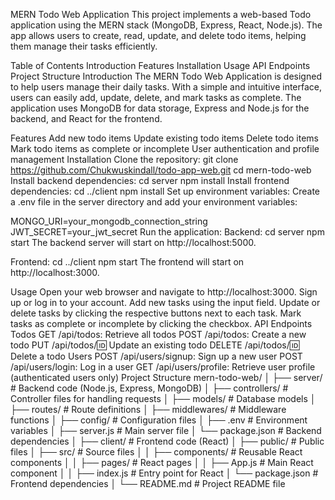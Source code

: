 MERN Todo Web Application
This project implements a web-based Todo application using the MERN stack (MongoDB, Express, React, Node.js). The app allows users to create, read, update, and delete todo items, helping them manage their tasks efficiently.

Table of Contents
Introduction
Features
Installation
Usage
API Endpoints
Project Structure
Introduction
The MERN Todo Web Application is designed to help users manage their daily tasks. With a simple and intuitive interface, users can easily add, update, delete, and mark tasks as complete. The application uses MongoDB for data storage, Express and Node.js for the backend, and React for the frontend.

Features
Add new todo items
Update existing todo items
Delete todo items
Mark todo items as complete or incomplete
User authentication and profile management
Installation
Clone the repository:
git clone https://github.com/Chukwuskindall/todo-app-web.git
cd mern-todo-web
Install backend dependencies:
cd server
npm install
Install frontend dependencies:
cd ../client
npm install
Set up environment variables:
Create a .env file in the server directory and add your environment variables:

MONGO_URI=your_mongodb_connection_string
JWT_SECRET=your_jwt_secret
Run the application:
Backend:
cd server
npm start
The backend server will start on http://localhost:5000.

Frontend:
cd ../client
npm start
The frontend will start on http://localhost:3000.

Usage
Open your web browser and navigate to http://localhost:3000.
Sign up or log in to your account.
Add new tasks using the input field.
Update or delete tasks by clicking the respective buttons next to each task.
Mark tasks as complete or incomplete by clicking the checkbox.
API Endpoints
Todos
GET /api/todos: Retrieve all todos
POST /api/todos: Create a new todo
PUT /api/todos/:id: Update an existing todo
DELETE /api/todos/:id: Delete a todo
Users
POST /api/users/signup: Sign up a new user
POST /api/users/login: Log in a user
GET /api/users/profile: Retrieve user profile (authenticated users only)
Project Structure
mern-todo-web/
│
├── server/                  # Backend code (Node.js, Express, MongoDB)
│   ├── controllers/         # Controller files for handling requests
│   ├── models/              # Database models
│   ├── routes/              # Route definitions
│   ├── middlewares/         # Middleware functions
│   ├── config/              # Configuration files
│   ├── .env                 # Environment variables
│   ├── server.js            # Main server file
│   └── package.json         # Backend dependencies
│
├── client/                  # Frontend code (React)
│   ├── public/              # Public files
│   ├── src/                 # Source files
│   │   ├── components/      # Reusable React components
│   │   ├── pages/           # React pages
│   │   ├── App.js           # Main React component
│   │   ├── index.js         # Entry point for React
│   └── package.json         # Frontend dependencies
│
└── README.md                # Project README file
